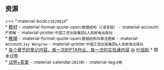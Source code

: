 ## 资源  
=== ":material-book:`CSE20010`"  
    * [教材](http://api.cqu-openlib.cn/file?key=iG7eT2kxqsmh) - :material-format-quote-open:`数据结构（C语言版）` - :material-account:`严蔚敏` - :material-printer:`中国工信出版集团&人民邮电出版社`  
    * [教辅](http://api.cqu-openlib.cn/file?key=iwd8S2kxrs6h) - :material-format-quote-open:`数据结构与算法图解` - :material-account:`Jay Wengrow` - :material-printer:`中国工信出版集团&人民邮电出版社`  
    * [各个章节的笔记内容、每一次的PTA作业、每一次的实验课内容](https://github.com/CQULeaf/DataStructure-Algorithm_Course_Resources) @ [叶旭航](../contributor/叶旭航.md)
    * 期末试卷  
        * [试卷+答案](http://api.cqu-openlib.cn/file?key=is2Sb2l4kngh) - :material-calendar:`2023秋` - :material-tag:`A卷`  